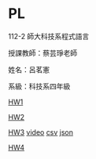 # PL
112-2 師大科技系程式語言

授課教師：蔡芸琤老師

姓名：呂茗憲

系級：科技系四年級

[HW1](https://github.com/91120chris/PL/blob/main/HW1.ipynb)

[HW2](https://github.com/91120chris/PL/blob/main/HW2.ipynb)

[HW3](https://github.com/91120chris/PL/blob/main/HW3.ipynb)
[video](https://youtu.be/b_Zy3_b58S4)
[csv](https://github.com/91120chris/PL/blob/main/HW3_news.csv)
[json](https://github.com/91120chris/PL/blob/main/HW3_news_data.json)

[HW4](https://github.com/91120chris/PL/blob/main/HW4.ipynb)

